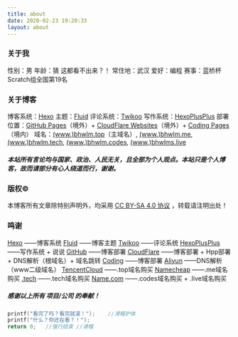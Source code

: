```yaml
---
title: about
date: 2020-02-23 19:20:33
layout: about
---
```


### 关于我
性别：男
年龄：猜 <span class="heimu" title="你知道的太多了">这都看不出来？！</span>
常住地：武汉
爱好：编程
赛事：蓝桥杯Scratch组全国第19名

### 关于博客
博客系统：[Hexo](https://hexo.io/)
主题：[Fluid](https://github.com/fluid-dev/hexo-theme-fluid)
评论系统：[Twikoo](https://twikoo.js.org/)
写作系统：[HexoPlusPlus](https://hexoplusplus.js.org/)
部署位置：[GitHub Pages](https://github.com/)（境外）+ [CloudFlare Websites](https://www.cloudflare.com/)（境外）+ [Coding Pages](https://coding.net/)（境内）
域名：[(www.)bhwlm.top](https://www.bhwlm.top)（主域名）, [(www.)bhwlm.me](https://www.bhwlm.me), [(www.)bhwlm.tech](https://www.bhwlm.tech), [(www.)bhwlm.codes](https://www.bhwlm.codes), [(www.)bhwlms.live](https://www.bhwlms.live)
##### 本站所有言论均与国家、政治、人民无关，且全部为个人观点。本站只是个人博客，故而请部分有心人绕道而行，谢谢。

### 版权©
本博客所有文章除特别声明外，均采用 [CC BY-SA 4.0 协议](https://creativecommons.org/licenses/by-sa/4.0/deed.zh) ，转载请注明出处！

### 鸣谢
[Hexo](https://hexo.io/) ——博客系统
[Fluid](https://github.com/fluid-dev/hexo-theme-fluid) ——博客主题
[Twikoo](https://twikoo.js.org/) ——评论系统
[HexoPlusPlus](https://hexoplusplus.js.org/) ——写作系统 + 说说
[GitHub](https://github.com/) ——博客部署
[CloudFlare](https://www.cloudflare.com/) ——博客部署 + Hpp部署 + DNS解析（根域名）+ 域名跳转
[Coding](https://coding.net/) ——博客部署
[Aliyun](https://aliyun.com/) ——DNS解析（www二级域名）
[TencentCloud](https://cloud.tencent.com/) ——.top域名购买
[Namecheap](https://www.namecheap.com/) ——.me域名购买
[.tech](https://get.tech/) ——.tech域名购买
[Name.com](https://name.com/) ——.codes域名购买 + .live域名购买
##### 感谢以上所有 项目/公司 的奉献！

```c
printf("看完了吗？看完就滚！");    //滑稽护体
printf("什么？你还在看？！");
return 0;   //强行结束 //滑稽
```
